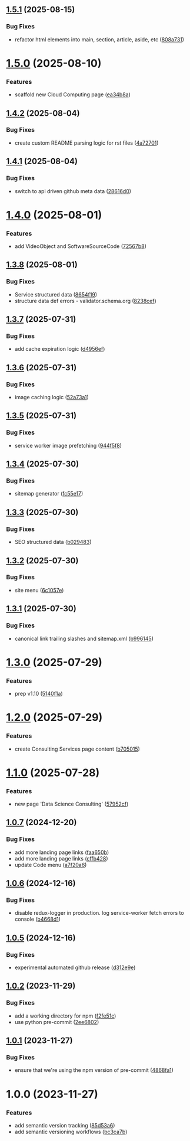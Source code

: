 ## [1.5.1](https://github.com/lpm0073/lawrencemcdaniel.com/compare/v1.5.0...v1.5.1) (2025-08-15)

### Bug Fixes

- refactor html elements into main, section, article, aside, etc ([808a731](https://github.com/lpm0073/lawrencemcdaniel.com/commit/808a731e3190082b50b89522557812a09121315e))

# [1.5.0](https://github.com/lpm0073/lawrencemcdaniel.com/compare/v1.4.2...v1.5.0) (2025-08-10)

### Features

- scaffold new Cloud Computing page ([ea34b8a](https://github.com/lpm0073/lawrencemcdaniel.com/commit/ea34b8ac721788393c0077146ad0d631c527f788))

## [1.4.2](https://github.com/lpm0073/lawrencemcdaniel.com/compare/v1.4.1...v1.4.2) (2025-08-04)

### Bug Fixes

- create custom README parsing logic for rst files ([4a72701](https://github.com/lpm0073/lawrencemcdaniel.com/commit/4a72701a90b879c26ba935eadb7ac3bf280fe7af))

## [1.4.1](https://github.com/lpm0073/lawrencemcdaniel.com/compare/v1.4.0...v1.4.1) (2025-08-04)

### Bug Fixes

- switch to api driven github meta data ([28616d0](https://github.com/lpm0073/lawrencemcdaniel.com/commit/28616d0366db17993d7ea0c8504e3680328175c0))

# [1.4.0](https://github.com/lpm0073/lawrencemcdaniel.com/compare/v1.3.8...v1.4.0) (2025-08-01)

### Features

- add VideoObject and SoftwareSourceCode ([72567b8](https://github.com/lpm0073/lawrencemcdaniel.com/commit/72567b832b6183bd00360fda8b5324abeedf3b9f))

## [1.3.8](https://github.com/lpm0073/lawrencemcdaniel.com/compare/v1.3.7...v1.3.8) (2025-08-01)

### Bug Fixes

- Service structured data ([8654f19](https://github.com/lpm0073/lawrencemcdaniel.com/commit/8654f19d27151bd8e7ce35215e88c4437bdf06b9))
- structure data def errors - validator.schema.org ([8238cef](https://github.com/lpm0073/lawrencemcdaniel.com/commit/8238cef445104f25e20525c0c7ba71248e8fca5e))

## [1.3.7](https://github.com/lpm0073/lawrencemcdaniel.com/compare/v1.3.6...v1.3.7) (2025-07-31)

### Bug Fixes

- add cache expiration logic ([d4956ef](https://github.com/lpm0073/lawrencemcdaniel.com/commit/d4956ef96cc630cf451a9f1cc90ea23fcd6173bd))

## [1.3.6](https://github.com/lpm0073/lawrencemcdaniel.com/compare/v1.3.5...v1.3.6) (2025-07-31)

### Bug Fixes

- image caching logic ([52a73a1](https://github.com/lpm0073/lawrencemcdaniel.com/commit/52a73a1ea924d436b60fca7c57675b6724182f8b))

## [1.3.5](https://github.com/lpm0073/lawrencemcdaniel.com/compare/v1.3.4...v1.3.5) (2025-07-31)

### Bug Fixes

- service worker image prefetching ([944f5f8](https://github.com/lpm0073/lawrencemcdaniel.com/commit/944f5f8ac76aae0d89c5cf7644f56007706a2184))

## [1.3.4](https://github.com/lpm0073/lawrencemcdaniel.com/compare/v1.3.3...v1.3.4) (2025-07-30)

### Bug Fixes

- sitemap generator ([fc55e17](https://github.com/lpm0073/lawrencemcdaniel.com/commit/fc55e171711c62bc3b5f881324f214117dfa0ebc))

## [1.3.3](https://github.com/lpm0073/lawrencemcdaniel.com/compare/v1.3.2...v1.3.3) (2025-07-30)

### Bug Fixes

- SEO structured data ([b029483](https://github.com/lpm0073/lawrencemcdaniel.com/commit/b0294835efd708d809cceca2a3c7186ea49c9aa2))

## [1.3.2](https://github.com/lpm0073/lawrencemcdaniel.com/compare/v1.3.1...v1.3.2) (2025-07-30)

### Bug Fixes

- site menu ([6c1057e](https://github.com/lpm0073/lawrencemcdaniel.com/commit/6c1057e3cb835244bc7706481aaba4ac17c86e4f))

## [1.3.1](https://github.com/lpm0073/lawrencemcdaniel.com/compare/v1.3.0...v1.3.1) (2025-07-30)

### Bug Fixes

- canonical link trailing slashes and sitemap.xml ([b996145](https://github.com/lpm0073/lawrencemcdaniel.com/commit/b99614552572cf5910d76353af7c22d7f6df14da))

# [1.3.0](https://github.com/lpm0073/lawrencemcdaniel.com/compare/v1.2.0...v1.3.0) (2025-07-29)

### Features

- prep v1.10 ([5140f1a](https://github.com/lpm0073/lawrencemcdaniel.com/commit/5140f1a36fc32a23a2050110355a21e8e7a96153))

# [1.2.0](https://github.com/lpm0073/lawrencemcdaniel.com/compare/v1.1.0...v1.2.0) (2025-07-29)

### Features

- create Consulting Services page content ([b705015](https://github.com/lpm0073/lawrencemcdaniel.com/commit/b7050157b38fe3409811b639f97818e56cf05818))

# [1.1.0](https://github.com/lpm0073/lawrencemcdaniel.com/compare/v1.0.7...v1.1.0) (2025-07-28)

### Features

- new page 'Data Science Consulting' ([57952cf](https://github.com/lpm0073/lawrencemcdaniel.com/commit/57952cfcb3fd774cb4e4c72742053f348c1a8835))

## [1.0.7](https://github.com/lpm0073/lawrencemcdaniel.com/compare/v1.0.6...v1.0.7) (2024-12-20)

### Bug Fixes

- add more landing page links ([faa650b](https://github.com/lpm0073/lawrencemcdaniel.com/commit/faa650bea37165eb71de222046ba9d053f566ece))
- add more landing page links ([cffb428](https://github.com/lpm0073/lawrencemcdaniel.com/commit/cffb428c1120612ac8b09cf1ec621589ae95821d))
- update Code menu ([a7f20a6](https://github.com/lpm0073/lawrencemcdaniel.com/commit/a7f20a63fb198b63321fbf2bf63630b12813870f))

## [1.0.6](https://github.com/lpm0073/lawrencemcdaniel.com/compare/v1.0.5...v1.0.6) (2024-12-16)

### Bug Fixes

- disable redux-logger in production. log service-worker fetch errors to console ([b4668d1](https://github.com/lpm0073/lawrencemcdaniel.com/commit/b4668d1e948d3a5b95f48c187bd62fd8ed588b6a))

## [1.0.5](https://github.com/lpm0073/lawrencemcdaniel.com/compare/v1.0.4...v1.0.5) (2024-12-16)

### Bug Fixes

- experimental automated github release ([d312e9e](https://github.com/lpm0073/lawrencemcdaniel.com/commit/d312e9ece4aa2ba1e6429c85297c8c61ecf53388))

## [1.0.2](https://github.com/lpm0073/lawrencemcdaniel.com/compare/v1.0.1...v1.0.2) (2023-11-29)

### Bug Fixes

- add a working directory for npm ([f2fe51c](https://github.com/lpm0073/lawrencemcdaniel.com/commit/f2fe51c20f654e285936ff72b1f384888b6c228a))
- use python pre-commit ([2ee6802](https://github.com/lpm0073/lawrencemcdaniel.com/commit/2ee68021b9795060c61335895369fe7e20401e34))

## [1.0.1](https://github.com/lpm0073/lawrencemcdaniel.com/compare/v1.0.0...v1.0.1) (2023-11-27)

### Bug Fixes

- ensure that we're using the npm version of pre-commit ([4868fa1](https://github.com/lpm0073/lawrencemcdaniel.com/commit/4868fa1c1ef5bba1f031a16053d17e1fb61cf8f4))

# 1.0.0 (2023-11-27)

### Features

- add semantic version tracking ([85d53a6](https://github.com/lpm0073/lawrencemcdaniel.com/commit/85d53a6b185c32d8ccbf5f6310e75180d55ac54c))
- add semantic versioning workflows ([bc3ca7b](https://github.com/lpm0073/lawrencemcdaniel.com/commit/bc3ca7be5fafa7e97eff6a558b1d19b75b069e10))
